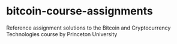# bitcoin-course-assignments
Reference assignment solutions to the Bitcoin and Cryptocurrency Technologies course by Princeton University
